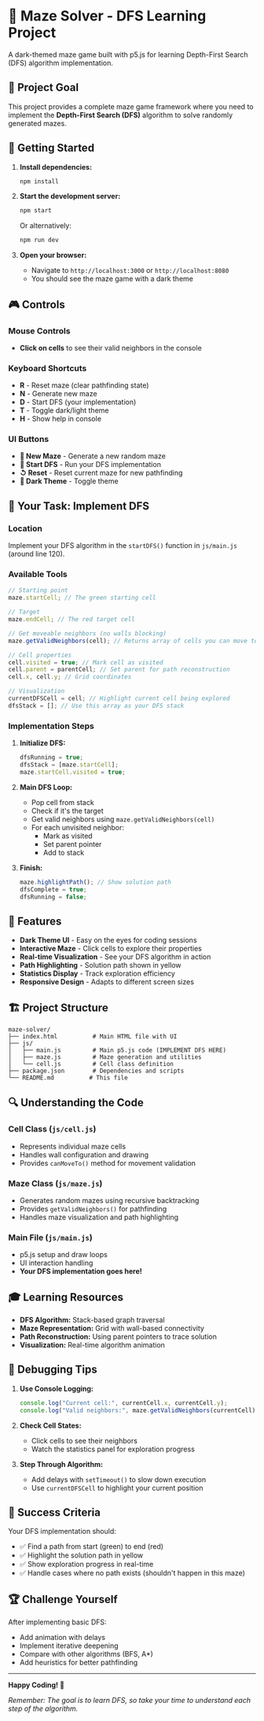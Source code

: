 # 🧩 Maze Solver - DFS Learning Project

A dark-themed maze game built with p5.js for learning Depth-First Search (DFS) algorithm implementation.

## 🎯 Project Goal

This project provides a complete maze game framework where you need to implement the **Depth-First Search (DFS)** algorithm to solve randomly generated mazes.

## 🚀 Getting Started

1. **Install dependencies:**

   ```bash
   npm install
   ```

2. **Start the development server:**

   ```bash
   npm start
   ```

   Or alternatively:

   ```bash
   npm run dev
   ```

3. **Open your browser:**
   - Navigate to `http://localhost:3000` or `http://localhost:8080`
   - You should see the maze game with a dark theme

## 🎮 Controls

### Mouse Controls

- **Click on cells** to see their valid neighbors in the console

### Keyboard Shortcuts

- **R** - Reset maze (clear pathfinding state)
- **N** - Generate new maze
- **D** - Start DFS (your implementation)
- **T** - Toggle dark/light theme
- **H** - Show help in console

### UI Buttons

- **🔄 New Maze** - Generate a new random maze
- **🎯 Start DFS** - Run your DFS implementation
- **↺ Reset** - Reset current maze for new pathfinding
- **🌙 Dark Theme** - Toggle theme

## 📝 Your Task: Implement DFS

### Location

Implement your DFS algorithm in the `startDFS()` function in `js/main.js` (around line 120).

### Available Tools

```javascript
// Starting point
maze.startCell; // The green starting cell

// Target
maze.endCell; // The red target cell

// Get moveable neighbors (no walls blocking)
maze.getValidNeighbors(cell); // Returns array of cells you can move to

// Cell properties
cell.visited = true; // Mark cell as visited
cell.parent = parentCell; // Set parent for path reconstruction
cell.x, cell.y; // Grid coordinates

// Visualization
currentDFSCell = cell; // Highlight current cell being explored
dfsStack = []; // Use this array as your DFS stack
```

### Implementation Steps

1. **Initialize DFS:**

   ```javascript
   dfsRunning = true;
   dfsStack = [maze.startCell];
   maze.startCell.visited = true;
   ```

2. **Main DFS Loop:**

   - Pop cell from stack
   - Check if it's the target
   - Get valid neighbors using `maze.getValidNeighbors(cell)`
   - For each unvisited neighbor:
     - Mark as visited
     - Set parent pointer
     - Add to stack

3. **Finish:**
   ```javascript
   maze.highlightPath(); // Show solution path
   dfsComplete = true;
   dfsRunning = false;
   ```

## 🎨 Features

- **Dark Theme UI** - Easy on the eyes for coding sessions
- **Interactive Maze** - Click cells to explore their properties
- **Real-time Visualization** - See your DFS algorithm in action
- **Path Highlighting** - Solution path shown in yellow
- **Statistics Display** - Track exploration efficiency
- **Responsive Design** - Adapts to different screen sizes

## 🏗️ Project Structure

```
maze-solver/
├── index.html          # Main HTML file with UI
├── js/
│   ├── main.js         # Main p5.js code (IMPLEMENT DFS HERE)
│   ├── maze.js         # Maze generation and utilities
│   └── cell.js         # Cell class definition
├── package.json        # Dependencies and scripts
└── README.md          # This file
```

## 🔍 Understanding the Code

### Cell Class (`js/cell.js`)

- Represents individual maze cells
- Handles wall configuration and drawing
- Provides `canMoveTo()` method for movement validation

### Maze Class (`js/maze.js`)

- Generates random mazes using recursive backtracking
- Provides `getValidNeighbors()` for pathfinding
- Handles maze visualization and path highlighting

### Main File (`js/main.js`)

- p5.js setup and draw loops
- UI interaction handling
- **Your DFS implementation goes here!**

## 🎓 Learning Resources

- **DFS Algorithm:** Stack-based graph traversal
- **Maze Representation:** Grid with wall-based connectivity
- **Path Reconstruction:** Using parent pointers to trace solution
- **Visualization:** Real-time algorithm animation

## 🐛 Debugging Tips

1. **Use Console Logging:**

   ```javascript
   console.log("Current cell:", currentCell.x, currentCell.y);
   console.log("Valid neighbors:", maze.getValidNeighbors(currentCell));
   ```

2. **Check Cell States:**

   - Click cells to see their neighbors
   - Watch the statistics panel for exploration progress

3. **Step Through Algorithm:**
   - Add delays with `setTimeout()` to slow down execution
   - Use `currentDFSCell` to highlight your current position

## 🎯 Success Criteria

Your DFS implementation should:

- ✅ Find a path from start (green) to end (red)
- ✅ Highlight the solution path in yellow
- ✅ Show exploration progress in real-time
- ✅ Handle cases where no path exists (shouldn't happen in this maze)

## 🏆 Challenge Yourself

After implementing basic DFS:

- Add animation with delays
- Implement iterative deepening
- Compare with other algorithms (BFS, A\*)
- Add heuristics for better pathfinding

---

**Happy Coding! 🚀**

_Remember: The goal is to learn DFS, so take your time to understand each step of the algorithm._
